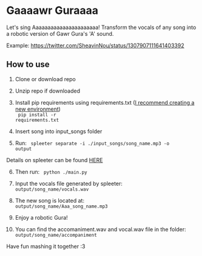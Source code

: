 # Gaaaawr Guraaaa

Let's sing Aaaaaaaaaaaaaaaaaaaaaa! Transform the vocals of any song into a robotic version of Gawr Gura's 'A' sound.

Example: https://twitter.com/SheavinNou/status/1307907111641403392

## How to use

1. Clone or download repo

2. Unzip repo if downloaded
3. Install pip requirements using requirements.txt (<a href="https://packaging.python.org/guides/installing-using-pip-and-virtual-environments/">I recommend creating a new environment</a>)
   <br/>
   <code>
   pip install -r requirements.txt
   </code>

4. Insert song into input_songs folder

5. Run:
   <code>
   spleeter separate -i ./input_songs/song_name.mp3 -o output
   </code>

Details on spleeter can be found <a href="https://github.com/deezer/spleeter">HERE</a>

6. Then run:
   <code>
   python ./main.py
   </code>

7. Input the vocals file generated by spleeter:
   <code>
   output/song_name/vocals.wav
   </code>

8. The new song is located at:
   <code>
   output/song_name/Aaa_song_name.mp3
   </code>

9. Enjoy a robotic Gura!

10. You can find the accomaniment.wav and vocal.wav file in the folder:
    <code>
    output/song_name/accompaniment
    </code>

Have fun mashing it together :3
